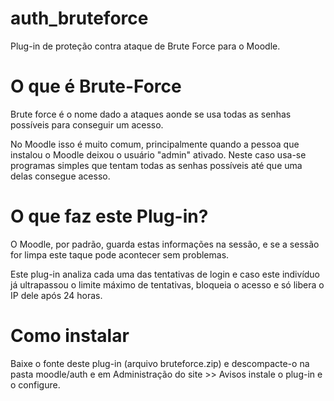 # auth_bruteforce
Plug-in de proteção contra ataque de Brute Force para o Moodle.

# O que é Brute-Force
Brute force é o nome dado a ataques aonde se usa todas as senhas possíveis para conseguir um acesso.

No Moodle isso é muito comum, principalmente quando a pessoa que instalou o Moodle deixou o usuário "admin" ativado. Neste caso usa-se programas simples que tentam todas as senhas possíveis até que uma delas consegue acesso.

# O que faz este Plug-in?
O Moodle, por padrão, guarda estas informações na sessão, e se a sessão for limpa este taque pode acontecer sem problemas.

Este plug-in analiza cada uma das tentativas de login e caso este indivíduo já ultrapassou o limite máximo de tentativas, bloqueia o acesso e só libera o IP dele após 24 horas.

# Como instalar
Baixe o fonte deste plug-in (arquivo bruteforce.zip) e descompacte-o na pasta moodle/auth e em Administração do site >> Avisos instale o plug-in e o configure.